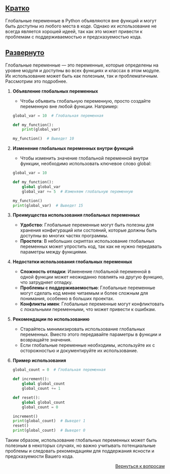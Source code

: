 ## <u>Кратко</u>

Глобальные переменные в Python объявляются вне функций и могут быть доступны из любого места в коде. Однако их
использование не всегда является хорошей идеей, так как это может привести к проблемам с поддерживаемостью и
предсказуемостью кода.

## <u>Развернуто</u>

Глобальные переменные — это переменные, которые определены на уровне модуля и доступны во всех функциях и классах в
этом модуле. Их использование может быть как полезным, так и проблематичным. Рассмотрим это подробнее.

1. **Объявление глобальных переменных**
    - Чтобы объявить глобальную переменную, просто создайте переменную вне любой функции. Например:
    ```Python
    global_var = 10  # Глобальная переменная

    def my_function():
        print(global_var)

    my_function()  # Выведет 10
    ```

2. **Изменение глобальных переменных внутри функций**
    - Чтобы изменить значение глобальной переменной внутри функции, необходимо использовать ключевое слово global:
    ```Python
    global_var = 10

    def my_function():
        global global_var
        global_var += 5  # Изменяем глобальную переменную

    my_function()
    print(global_var)  # Выведет 15
    ```

3. **Преимущества использования глобальных переменных**
    - **Удобство**: Глобальные переменные могут быть полезны для хранения конфигураций или состояний, которые должны
      быть доступны во многих частях программы.
    - **Простота**: В небольших скриптах использование глобальных переменных может упростить код, так как не нужно
      передавать параметры между функциями.

4. **Недостатки использования глобальных переменных**
    - **Сложность отладки**: Изменение глобальной переменной в одной функции может неожиданно повлиять на другую
      функцию, что затрудняет отладку.
    - **Проблемы с поддерживаемостью**: Глобальные переменные могут сделать код менее читаемым и более сложным для
      понимания, особенно в больших проектах.
    - **Конфликты имен**: Глобальные переменные могут конфликтовать с локальными переменными, что может привести к
      ошибкам.

5. **Рекомендации по использованию**
    - Старайтесь минимизировать использование глобальных переменных. Вместо этого передавайте параметры в функции
      и возвращайте значения.
    - Если глобальные переменные необходимы, используйте их с осторожностью и документируйте их использование.

6. **Пример использования**
    ```Python
    global_count = 0  # Глобальная переменная

    def increment():
        global global_count
        global_count += 1

    def reset():
        global global_count
        global_count = 0

    increment()
    print(global_count)  # Выведет 1
    reset()
    print(global_count)  # Выведет 0
    ```

Таким образом, использование глобальных переменных может быть полезным в некоторых случаях, но важно учитывать
потенциальные проблемы и следовать рекомендациям для поддержания ясности и предсказуемости Вашего кода.

<div align="right">

[Вернуться к вопросам](../Вопросы.md)

</div>
